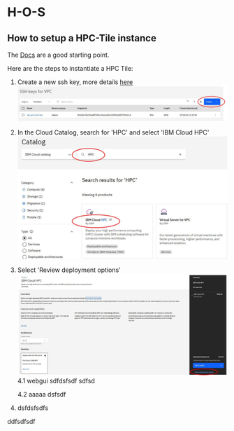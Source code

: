 # H-O-S
## How to setup a HPC-Tile instance

The [Docs](https://cloud.ibm.com/docs/allowlist/hpc-service?topic=hpc-service-overview)
are a good starting point.

Here are the steps to instantiate a HPC Tile:

1. Create a new ssh key, more details [here](https://cloud.ibm.com/docs/vpc?topic=vpc-ssh-keys)
![Create key!](/img/hpctile01.jpg)
2. In the Cloud Catalog, search for 'HPC' and select 'IBM Cloud HPC'
![Cloud Catalog!](/img/hpctile02.jpg)
3. Select 'Review deployment options'
![Deployment options!](/img/hpctile03.jpg)
   4.1 webgui
   sdfdsfsdf
   sdfsd
   
   4.2 aaaaa
   dsfsdf
   
5. dsfdsfsdfs
   


ddfsdfsdf
